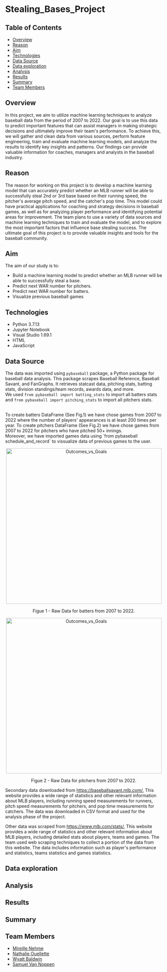 # Stealing_Bases_Project

## Table of Contents 
* [Overview](#overview)
* [Reason](#reason)
* [Aim](#aim)
* [Technologies](#technologies)
* [Data Source](#data-source)
* [Data exploration](#data-exploration)
* [Analysis](#analysis)
* [Results](#results)
* [Summary](#summary)
* [Team Members](#team-members)

## Overview 
In this project, we aim to utilize machine learning techniques to analyze baseball data from the period of 2007 to 2022. Our goal is to use this data to predict important features that can assist managers in making strategic decisions and ultimately improve their team's performance. To achieve this, we will gather and clean data from various sources, perform feature engineering, train and evaluate machine learning models, and analyze the results to identify key insights and patterns. Our findings can provide valuable information for coaches, managers and analysts in the baseball industry.

## Reason
The reason for working on this project is to develop a machine learning model that can accurately predict whether an MLB runner will be able to successfully steal 2nd or 3rd base based on their running speed, the pitcher's average pitch speed, and the catcher's pop time. This model could have practical applications for coaching and strategy decisions in baseball games, as well as for analyzing player performance and identifying potential areas for improvement. The team plans to use a variety of data sources and machine learning techniques to train and evaluate the model, and to explore the most important factors that influence base stealing success. The ultimate goal of this project is to provide valuable insights and tools for the baseball community.

## Aim
 The aim of our study is to:
* Build a machine learning model to predict whether an MLB runner will be able to successfully steal a base. 
* Predict next WAR number for pitchers. 
* Predict next WAR number for batters. 
* Visualize previous baseball games

## Technologies 
* Python 3.7.13
* Jupyter Notebook 
* Visual Studio 1.69.1
* HTML
* JavaScript

## Data Source 
The data was imported using `pybaseball` package, a Python package for baseball data analysis. This package scrapes Baseball Reference, Baseball Savant, and FanGraphs. It retrieves statcast data, pitching stats, batting stats, division standings/team records, awards data, and more. </br> 
We used `from pybaseball import batting_stats` to import all batters stats and `from pybaseball import pitching_stats` to import all pitchers stats.

</br>
To create batters DataFrame (See Fig.1) we have chose games from 2007 to 2022 where the number of players' appearances is at least 200 times per year. 
To create pitchers DataFrame (See Fig.2) we have chose games from 2007 to 2022 for pitchers who have pitched 50+ innings. </br>
Moreover, we have imported games data using `from pybaseball schedule_and_record` to vissualize data of previous games to the user. 
</br>


<p align = "center">
<img width="499" alt="Outcomes_vs_Goals" src="https://user-images.githubusercontent.com/109363759/214461402-53a44d03-c763-4dc9-89d0-183076e9b8e3.png">
</p>
<p align = "center">
Figue 1 - Raw Data for batters from 2007 to 2022.
</p>

<p align = "center">
<img width="499" alt="Outcomes_vs_Goals" src="https://user-images.githubusercontent.com/109363759/214461460-02bc6487-762d-4d87-aadd-79f9abe20712.png">
</p>
<p align = "center">
Figue 2 - Raw Data for pitchers from 2007 to 2022.
</p>

Secondary data downloaded from https://baseballsavant.mlb.com/, This website provides a wide range of statistics and other relevant information about MLB players, including running speed measurements for runners, pitch speed measurements for pitchers, and pop time measurements for catchers. The data was downloaded in CSV format and used for the analysis phase of the project.

Other data was scraped from https://www.mlb.com/stats/, This website provides a wide range of statistics and other relevant information about MLB players, including detailed stats about players, teams and games. The team used web scraping techniques to collect a portion of the data from this website. The data includes information such as player's performance and statistics, teams statistics and games statistics.

## Data exploration

## Analysis 

## Results 

## Summary 

## Team Members
* <a href="https://github.com/MireyNM"> Mireille Nehme</a>
* <a href="https://github.com/nathalieouellette"> Nathalie Ouellette </a>
* <a href="https://github.com/wyattbaldwin"> Wyatt Baldwin </a>
* <a href="https://github.com/samuelvannoppen"> Samuel Van Noppen </a>
